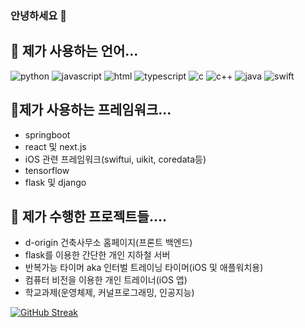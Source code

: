 ### 안녕하세요 👋

## 🌱 제가 사용하는 언어...
![python](https://img.shields.io/badge/Python-3776AB?style=for-the-badge&logo=python&logoColor=white)
![javascript](https://img.shields.io/badge/JavaScript-F7DF1E?style=for-the-badge&logo=JavaScript&logoColor=white)
![html](https://img.shields.io/badge/HTML-239120?style=for-the-badge&logo=html5&logoColor=white)
![typescript](https://img.shields.io/badge/TypeScript-007ACC?style=for-the-badge&logo=typescript&logoColor=white)
![c](https://img.shields.io/badge/C-00599C?style=for-the-badge&logo=c&logoColor=white)
![c++](https://img.shields.io/badge/C%2B%2B-00599C?style=for-the-badge&logo=c%2B%2B&logoColor=white)
![java](https://img.shields.io/badge/Java-ED8B00?style=for-the-badge&logo=openjdk&logoColor=white)
![swift](https://img.shields.io/badge/Swift-FA7343?style=for-the-badge&logo=swift&logoColor=white)

## 👯제가 사용하는 프레임워크...

- springboot
- react 및 next.js
- iOS 관련 프레임워크(swiftui, uikit, coredata등)
- tensorflow
- flask 및 django

## 🔭 제가 수행한 프로젝트들....
- d-origin 건축사무소 홈페이지(프론트 백엔드)
- flask를 이용한 간단한 개인 지하철 서버
- 반복가능 타이머 aka 인터벌 트레이닝 타이머(iOS 및 애플워치용)
- 컴퓨터 비전을 이용한 개인 트레이너(iOS 앱)
- 학교과제(운영체제, 커널프로그래밍, 인공지능)


[![GitHub Streak](https://streak-stats.demolab.com?user=wnsdud1302)](https://git.io/streak-stats)
<!--
**wnsdud1302/wnsdud1302** is a ✨ _special_ ✨ repository because its `README.md` (this file) appears on your GitHub profile.

Here are some ideas to get you started:

##🔭 
- 🌱 I’m currently learning ...
- 👯 I’m looking to collaborate on ...
- 🤔 I’m looking for help with ...
- 💬 Ask me about ...
- 📫 How to reach me: ...
- 😄 Pronouns: ...
- ⚡ Fun fact: ...
-->
